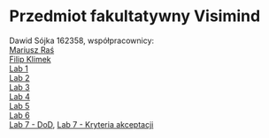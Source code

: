 # Przedmiot fakultatywny Visimind<br>
Dawid Sójka 162358, współpracownicy: <br>
[Mariusz Raś](https://github.com/Mariusz112/145798_przedmiot_fakultatywny/ "Github Mariusza")<br>
[Filip Klimek](https://github.com/Hackier3/przedmiotFakultatywny "Github Filipa")<br>
[Lab 1](lab1.pdf)<br>
[Lab 2](lab2.pdf)<br>
[Lab 3](https://docs.google.com/spreadsheets/d/15alyF-6gdcwQtW142qJPzU5LjSAgzVUQPYdsdYkGSFU/edit?pli=1#gid=0 "Arkusz Google z wykresami")<br>
[Lab 4](lab4.pdf)<br>
[Lab 5](Ocena%20ryzyka.pdf)<br>
[Lab 6](Lab6.pdf)<br>
[Lab 7 - DoD](DoD.pdf), [Lab 7 - Kryteria akceptacji](Kryteria%20akceptacji.pdf)<br>
